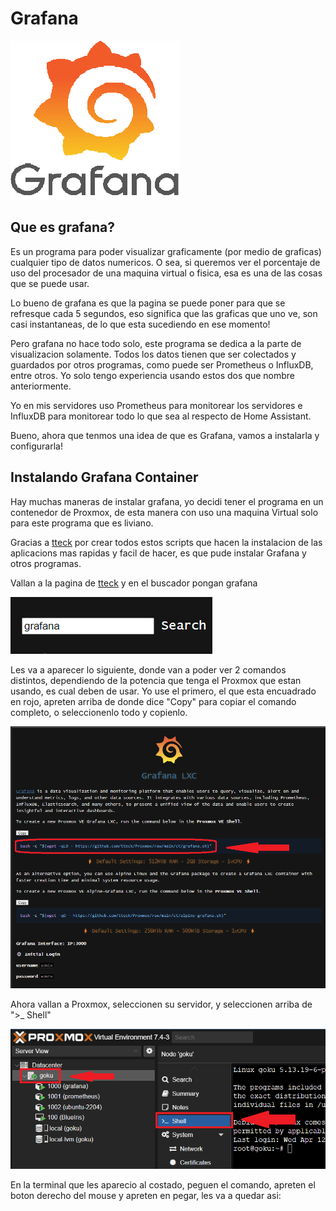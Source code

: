 # Grafana

![Grafana](./images/Grafana_logo.jpg)  

## Que es grafana?

Es un programa para poder visualizar graficamente (por medio de graficas) cualquier tipo de datos numericos. O sea, si queremos ver el porcentaje de uso del procesador de una maquina virtual o fisica, esa es una de las cosas que se puede usar.

Lo bueno de grafana es que la pagina se puede poner para que se refresque cada 5 segundos, eso significa que las graficas que uno ve, son casi instantaneas, de lo que esta sucediendo en ese momento!

Pero grafana no hace todo solo, este programa se dedica a la parte de visualizacion solamente. Todos los datos tienen que ser colectados y guardados por otros programas, como puede ser Prometheus o InfluxDB, entre otros. Yo solo tengo experiencia usando estos dos que nombre anteriormente. 

Yo en mis servidores uso Prometheus para monitorear los servidores e InfluxDB para monitorear todo lo que sea al respecto de Home Assistant.

Bueno, ahora que tenmos una idea de que es Grafana, vamos a instalarla y configurarla!

## Instalando Grafana Container

Hay muchas maneras de instalar grafana, yo decidi tener el programa en un contenedor de Proxmox, de esta manera con uso una maquina Virtual solo para este programa que es liviano.

Gracias a [tteck](https://tteck.github.io/Proxmox/) por crear todos estos scripts que hacen la instalacion de las aplicacions mas rapidas y facil de hacer, es que pude instalar Grafana y otros programas.

Vallan a la pagina de [tteck](https://tteck.github.io/Proxmox/) y en el buscador pongan grafana

![buscador](./images/search.png)

Les va a aparecer lo siguiente, donde van a poder ver 2 comandos distintos, dependiendo de la potencia que tenga el Proxmox que estan usando, es cual deben de usar. Yo use el primero, el que esta encuadrado en rojo, apreten arriba de donde dice "Copy" para copiar el comando completo, o seleccionenlo todo y copienlo.

![grafana_commandas](./images/grafana_command.png)

Ahora vallan a Proxmox, seleccionen su servidor, y seleccionen arriba de ">_ Shell"

![proxmox](./images/proxmox.png)

En la terminal que les aparecio al costado, peguen el comando, apreten el boton derecho del mouse y apreten en pegar, les va a quedar asi:

